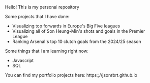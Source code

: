 Hello! This is my personal repository

Some projects that I have done:
- Visualizing top forwards in Europe's Big Five leagues
- Visualizing all of Son Heung-Min's shots and goals in the Premier League
- Ranking Arsenal's top 10 clutch goals from the 2024/25 season

Some things that I am learning right now:
- Javascript
- SQL

You can find my portfolio projects here: https;;//jsonrbrt.github.io
